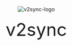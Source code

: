 <center><img src='https://cdn.jsdelivr.net/gh/v2sync/v2sync@master/assets/icon.png' title='v2sync-logo'></img></center><br>
<center><font size='16px'>v2sync</font></center>

